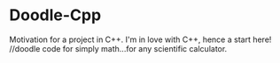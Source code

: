 # Doodle-Cpp
Motivation for a project in C++. 
 I'm in love with C++, hence a start here!
//doodle code for simply math...for any scientific calculator.
